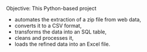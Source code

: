 Objective: This Python-based project
- automates the extraction of a zip file from web data,
- converts it to a CSV format,
- transforms the data into an SQL table,
- cleans and processes it, 
- loads the refined data into an Excel file.
